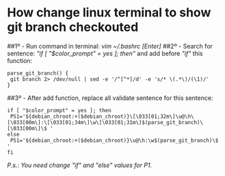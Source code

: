 # How change linux terminal to show git branch checkouted

##1º - Run command in terminal: *vim ~/.bashrc [Enter]*
##2º - Search for sentence: *"if [ "$color_prompt" = yes ]; then"* and add before *"if"* this function:

```
parse_git_branch() {
 git branch 2> /dev/null | sed -e '/^[^*]/d' -e 's/* \(.*\)/(\1)/'
}
```

##3º - After add function, replace all validate sentence for this sentence:

```
if [ "$color_prompt" = yes ]; then
 PS1='${debian_chroot:+($debian_chroot)}\[\033[01;32m\]\u@\h\[\033[00m\]:\[\033[01;34m\]\w\[\033[01;31m\]$(parse_git_branch)\[\033[00m\]\$ '
else
 PS1='${debian_chroot:+($debian_chroot)}\u@\h:\w$(parse_git_branch)\$ '
fi
```

_P.s.: You need change "if" and "else" values for P1._

